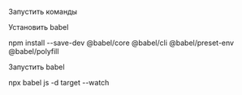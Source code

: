 Запустить команды

Установить babel

npm install --save-dev @babel/core @babel/cli @babel/preset-env @babel/polyfill

Запустить babel

npx babel js -d target --watch